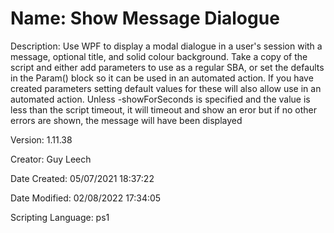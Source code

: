 ﻿# Name: Show Message Dialogue

Description: Use WPF to display a modal dialogue in a user's session with a message, optional title, and solid colour background.
Take a copy of the script and either add parameters to use as a regular SBA,  or set the defaults in the Param() block so it can be used in an automated action. If you have created parameters setting default values for these will also allow use in an automated action.
Unless -showForSeconds is specified and the value is less than the script timeout, it will timeout and show an eror but if no other errors are shown, the message will have been displayed

Version: 1.11.38

Creator: Guy Leech

Date Created: 05/07/2021 18:37:22

Date Modified: 02/08/2022 17:34:05

Scripting Language: ps1

